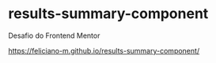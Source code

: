 # results-summary-component
 Desafio do Frontend Mentor

https://feliciano-m.github.io/results-summary-component/
